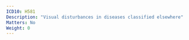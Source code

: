 ```yaml
---
ICD10: H581
Description: "Visual disturbances in diseases classified elsewhere"
Matters: No
Weight: 0
---
```


